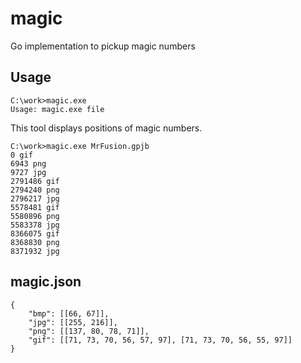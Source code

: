# magic

Go implementation to pickup magic numbers

## Usage

```
C:\work>magic.exe
Usage: magic.exe file
```

This tool displays positions of magic numbers.

```
C:\work>magic.exe MrFusion.gpjb
0 gif
6943 png
9727 jpg
2791486 gif
2794240 png
2796217 jpg
5578481 gif
5580896 png
5583378 jpg
8366075 gif
8368830 png
8371932 jpg
```

## magic.json

```
{
    "bmp": [[66, 67]],
	"jpg": [[255, 216]],
	"png": [[137, 80, 78, 71]],
    "gif": [[71, 73, 70, 56, 57, 97], [71, 73, 70, 56, 55, 97]]
}
```